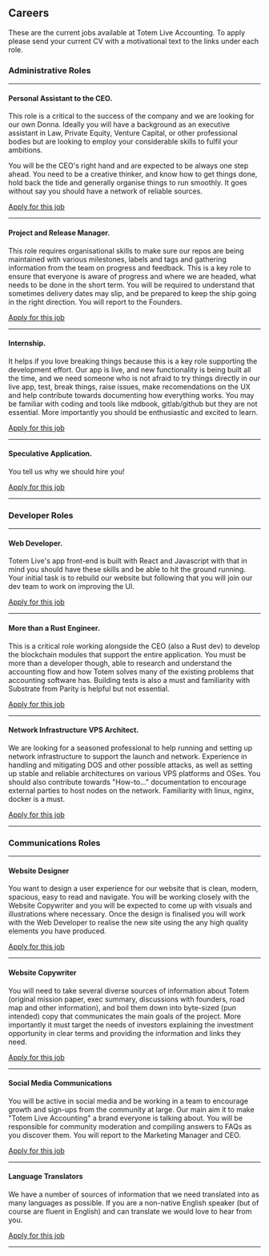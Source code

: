 <h2>Careers</h2> 

These are the current jobs available at Totem Live Accounting. To apply please send your current CV with a motivational text to the links under each role.

### Administrative Roles

---

#### Personal Assistant to the CEO.

This role is a critical to the success of the company and we are looking for our own Donna. Ideally you will have a background as an executive assistant in Law, Private Equity, Venture Capital, or other professional bodies but are looking to employ your considerable skills to fulfil your ambitions.

You will be the CEO's right hand and are expected to be always one step ahead. You need to be a creative thinker, and know how to get things done, hold back the tide and generally organise things to run smoothly. It goes without say you should have a network of reliable sources.

<a href="mailto:jobs@totemaccounting.com?subject=Application for the position of Personal Assistant to the CEO">Apply for this job</a>

---

#### Project and Release Manager.

This role requires organisational skills to make sure our repos are being maintained with various milestones, labels and tags and gathering information from the team on progress and feedback. This is a key role to ensure that everyone is aware of progress and where we are headed, what needs to be done in the short term. You will be required to understand that sometimes delivery dates may slip, and be prepared to keep the ship going in the right direction. You will report to the Founders.

<a href="mailto:jobs@totemaccounting.com?subject=Application for the position of Project and Release Manager">Apply for this job</a>

---

#### Internship.

It helps if you love breaking things because this is a key role supporting the development effort. Our app is live, and new functionality is being built all the time, and we need someone who is not afraid to try things directly in our live app, test, break things, raise issues, make recomendations on the UX and help contribute towards documenting how everything works. You may be familiar with coding and tools like mdbook, gitlab/github but they are not essential. More importantly you should be enthusiastic and excited to learn.

<a href="mailto:jobs@totemaccounting.com?subject=Application for the position of Intern">Apply for this job</a>

---

#### Speculative Application.

You tell us why we should hire you!

<a href="mailto:jobs@totemaccounting.com?subject=Speculative Application">Apply for this job</a>

---

### Developer Roles

---

#### Web Developer.

Totem Live's app front-end is built with React and Javascript with that in mind you should have these skills and be able to hit the ground running. Your initial task is to rebuild our website but following that you will join our dev team to work on improving the UI.

<a href="mailto:jobs@totemaccounting.com?subject=Application for the position of Web Developer">Apply for this job</a>

---

#### More than a Rust Engineer.

This is a critical role working alongside the CEO (also a Rust dev) to develop the blockchain modules that support the entire application. You must be more than a developer though, able to research and understand the accounting flow and how Totem solves many of the existing problems that accounting software has. Building tests is also a must and familiarity with Substrate from Parity is helpful but not essential.

<a href="mailto:jobs@totemaccounting.com?subject=Application for the position of Rust Developer">Apply for this job</a>

---

#### Network Infrastructure VPS Architect.

We are looking for a seasoned professional to help running and setting up network infrastructure to support the launch and network. Experience in handling and mitigating DOS and other possible attacks, as well as setting up stable and reliable architectures on various VPS platforms and OSes. You should also contribute towards "How-to..." documentation to encourage external parties to host nodes on the network. Familiarity with linux, nginx, docker is a must.

<a href="mailto:jobs@totemaccounting.com?subject=Application for the position of Network Infrastructure VPS Architect">Apply for this job</a>

---

### Communications Roles

---

#### Website Designer

You want to design a user experience for our website that is clean, modern, spacious, easy to read and navigate. You will be working closely with the Website Copywriter and you will be expected to come up with visuals and illustrations where necessary. Once the design is finalised you will work with the Web Developer to realise the new site using the any high quality elements you have produced. 

<a href="mailto:jobs@totemaccounting.com?subject=Application for the position of Website Designer">Apply for this job</a>

---

#### Website Copywriter

You will need to take several diverse sources of information about Totem (original mission paper, exec  summary, discussions with founders, road map and other information), and boil them down into byte-sized (pun intended) copy that communicates the main goals of the project. More importantly it must target the needs of investors explaining the investment opportunity in clear terms and providing the information and links they need.

<a href="mailto:jobs@totemaccounting.com?subject=Application for the position of Website Copywriter">Apply for this job</a>

---

#### Social Media Communications

You will be active in social media and be working in a team to encourage growth and sign-ups from the community at large. Our main aim it to make "Totem Live Accounting" a brand everyone is talking about. You  will be responsible for community moderation and compiling answers to FAQs as you discover them. You will report to the Marketing Manager and CEO.

<a href="mailto:jobs@totemaccounting.com?subject=Application for the position of Social Media Communications">Apply for this job</a>

---

#### Language Translators

We have a number of sources of information that we need translated into as many languages as possible. If you are a non-native English speaker (but of course are fluent in English) and can translate we would love to hear from you.

<a href="mailto:jobs@totemaccounting.com?subject=Application for the position of Language Translators">Apply for this job</a>

---
